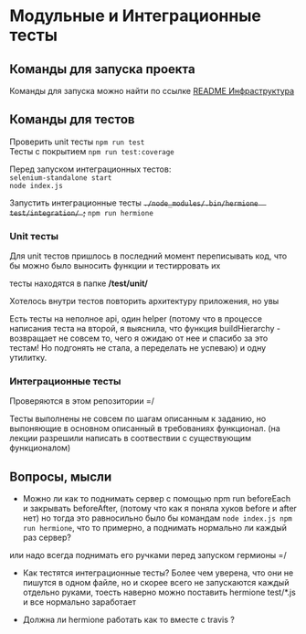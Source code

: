 # Модульные и Интеграционные тесты

## Команды для запуска проекта

Команды для запуска можно найти по ссылке [README Инфраструктура](./README.infrastructure.md)

## Команды для тестов

Проверить unit тесты `npm run test`  
Тесты с покрытием `npm run test:coverage`

Перед запуском интеграционных тестов:   
`selenium-standalone start`   
`node index.js`

Запустить интеграционные тесты ~~`./node_modules/.bin/hermione  test/integration/ `;~~
`npm run hermione`

### Unit тесты

Для unit тестов пришлось в последний момент переписывать код, 
что бы можно было выносить функции и тестирровать их

тесты находятся в папке **/test/unit/**

Хотелось внутри тестов повторить архитектуру приложения, но увы

Есть тесты на неполное api, один helper (потому что в процессе написания теста на второй, я выяснила,
 что функция buildHierarchy - возвращает не совсем то, чего я ожидаю от нее и спасибо за это тестам! 
 Но подгонять не стала, а переделать не успеваю) и одну утилитку.
  
### Интеграционные тесты 

Проверяются в этом репозитории =/

Тесты выполнены не совсем по шагам описанным к заданию, 
но выпоняющие в основном описанный в требованиях функционал. 
(на лекции разрешили написать в соотвествии с существующим функционалом)

## Вопросы, мысли

* Можно ли как то поднимать сервер с помощью npm run beforeEach и закрывать beforeAfter,
(потому что как я поняла хуков before и after нет)
но тогда это равносильно было бы командам `node index.js npm run hermione`, что то примерно, 
а поднимать нормально ли каждый раз сервер?

или надо всегда поднимать его ручками перед запуском гермионы =/

* Как тестятся интеграционные тесты? Более чем уверена, что они не пишутся в одном файле, 
но и скорее всего не запускаются каждый отдельно руками, 
тоесть наверно можно поставить hermione test/*.js  и все нормально заработает

* Должна ли hermione работать как то вместе с travis ?



